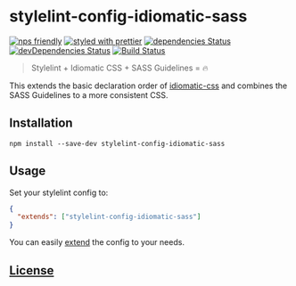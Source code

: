 # stylelint-config-idiomatic-sass

[![nps friendly](https://img.shields.io/badge/nps-friendly-blue.svg)](https://github.com/kentcdodds/nps)
[![styled with prettier](https://img.shields.io/badge/styled_with-prettier-ff69b4.svg)](https://github.com/prettier/prettier)
[![dependencies Status](https://david-dm.org/Digznav/stylelint-config-idiomatic-sass/status.svg)](https://david-dm.org/Digznav/stylelint-config-idiomatic-sass)
[![devDependencies Status](https://david-dm.org/Digznav/stylelint-config-idiomatic-sass/dev-status.svg)](https://david-dm.org/Digznav/stylelint-config-idiomatic-sass?type=dev)
[![Build Status](https://travis-ci.org/Digznav/stylelint-config-idiomatic-sass.svg?branch=master)](https://travis-ci.org/Digznav/stylelint-config-idiomatic-sass)

> Stylelint + Idiomatic CSS + SASS Guidelines = 🔥

This extends the basic declaration order of [idiomatic-css](https://github.com/necolas/idiomatic-css#declaration-order) and combines the SASS Guidelines to a more consistent CSS.


## Installation

```shell
npm install --save-dev stylelint-config-idiomatic-sass
```

## Usage

Set your stylelint config to:

```json
{
  "extends": ["stylelint-config-idiomatic-sass"]
}
```

You can easily [extend](https://github.com/stylelint/stylelint/blob/master/docs/user-guide/configuration.md#extends) the config to your needs.


## [License](LICENSE)

